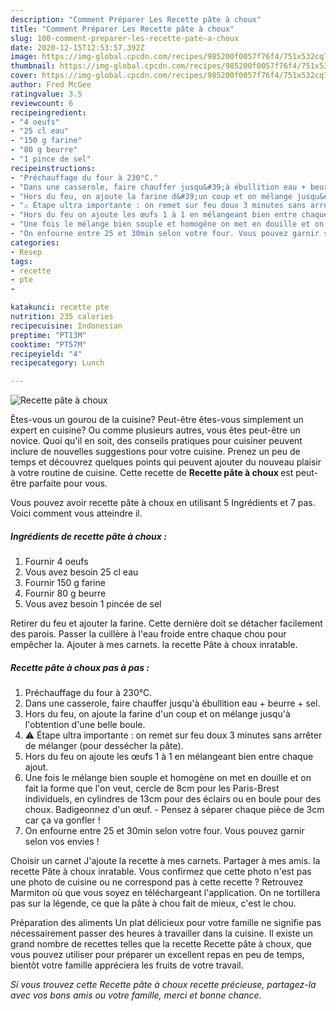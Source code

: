 ```yaml
---
description: "Comment Préparer Les Recette pâte à choux"
title: "Comment Préparer Les Recette pâte à choux"
slug: 100-comment-preparer-les-recette-pate-a-choux
date: 2020-12-15T12:53:57.392Z
image: https://img-global.cpcdn.com/recipes/985200f0057f76f4/751x532cq70/recette-pate-a-choux-photo-principale-de-la-recette.jpg
thumbnail: https://img-global.cpcdn.com/recipes/985200f0057f76f4/751x532cq70/recette-pate-a-choux-photo-principale-de-la-recette.jpg
cover: https://img-global.cpcdn.com/recipes/985200f0057f76f4/751x532cq70/recette-pate-a-choux-photo-principale-de-la-recette.jpg
author: Fred McGee
ratingvalue: 3.5
reviewcount: 6
recipeingredient:
- "4 oeufs"
- "25 cl eau"
- "150 g farine"
- "80 g beurre"
- "1 pince de sel"
recipeinstructions:
- "Préchauffage du four à 230°C."
- "Dans une casserole, faire chauffer jusqu&#39;à ébullition eau + beurre + sel."
- "Hors du feu, on ajoute la farine d&#39;un coup et on mélange jusqu&#39;à l&#39;obtention d&#39;une belle boule."
- "⚠️ Étape ultra importante : on remet sur feu doux 3 minutes sans arrêter de mélanger (pour dessécher la pâte)."
- "Hors du feu on ajoute les œufs 1 à 1 en mélangeant bien entre chaque ajout."
- "Une fois le mélange bien souple et homogène on met en douille et on fait la forme que l&#39;on veut, cercle de 8cm pour les Paris-Brest individuels, en cylindres de 13cm pour des éclairs ou en boule pour des choux. Badigeonnez d&#39;un œuf. Pensez à séparer chaque pièce de 3cm car ça va gonfler !"
- "On enfourne entre 25 et 30min selon votre four. Vous pouvez garnir selon vos envies !"
categories:
- Resep
tags:
- recette
- pte
- 

katakunci: recette pte  
nutrition: 235 calories
recipecuisine: Indonesian
preptime: "PT13M"
cooktime: "PT57M"
recipeyield: "4"
recipecategory: Lunch

---
```



![Recette pâte à choux](https://img-global.cpcdn.com/recipes/985200f0057f76f4/751x532cq70/recette-pate-a-choux-photo-principale-de-la-recette.jpg)

Êtes-vous un gourou de la cuisine? Peut-être êtes-vous simplement un expert en cuisine? Ou comme plusieurs autres, vous êtes peut-être un novice. Quoi qu'il en soit, des conseils pratiques pour cuisiner peuvent inclure de nouvelles suggestions pour votre cuisine. Prenez un peu de temps et découvrez quelques points qui peuvent ajouter du nouveau plaisir à votre routine de cuisine. Cette recette de <strong> Recette pâte à choux </strong> est peut-être parfaite pour vous.

<!--inarticleads1-->

Vous pouvez avoir recette pâte à choux en utilisant 5 Ingrédients et 7 pas. Voici comment vous atteindre il.

##### Ingrédients de recette pâte à choux :

1. Fournir 4 oeufs
1. Vous avez besoin 25 cl eau
1. Fournir 150 g farine
1. Fournir 80 g beurre
1. Vous avez besoin 1 pincée de sel


Retirer du feu et ajouter la farine. Cette dernière doit se détacher facilement des parois. Passer la cuillère à l&#39;eau froide entre chaque chou pour empêcher la. Ajouter à mes carnets. la recette Pâte à choux inratable. 

<!--inarticleads2-->

##### Recette pâte à choux pas à pas :

1. Préchauffage du four à 230°C.
1. Dans une casserole, faire chauffer jusqu&#39;à ébullition eau + beurre + sel.
1. Hors du feu, on ajoute la farine d&#39;un coup et on mélange jusqu&#39;à l&#39;obtention d&#39;une belle boule.
1. ⚠️ Étape ultra importante : on remet sur feu doux 3 minutes sans arrêter de mélanger (pour dessécher la pâte).
1. Hors du feu on ajoute les œufs 1 à 1 en mélangeant bien entre chaque ajout.
1. Une fois le mélange bien souple et homogène on met en douille et on fait la forme que l&#39;on veut, cercle de 8cm pour les Paris-Brest individuels, en cylindres de 13cm pour des éclairs ou en boule pour des choux. Badigeonnez d&#39;un œuf. - Pensez à séparer chaque pièce de 3cm car ça va gonfler !
1. On enfourne entre 25 et 30min selon votre four. Vous pouvez garnir selon vos envies !


Choisir un carnet J&#39;ajoute la recette à mes carnets. Partager à mes amis. la recette Pâte à choux inratable. Vous confirmez que cette photo n&#39;est pas une photo de cuisine ou ne correspond pas à cette recette ? Retrouvez Marmiton où que vous soyez en téléchargeant l&#39;application. On ne tortillera pas sur la légende, ce que la pâte à chou fait de mieux, c&#39;est le chou. 

<!--inarticleads1-->

<p>
Préparation des aliments Un plat délicieux pour votre famille ne signifie pas nécessairement passer des heures à travailler dans la cuisine. Il existe un grand nombre de recettes telles que la recette Recette pâte à choux, que vous pouvez utiliser pour préparer un excellent repas en peu de temps, bientôt votre famille appréciera les fruits de votre travail.
</p>

<p>
<i>Si vous trouvez cette Recette pâte à choux recette précieuse, partagez-la avec vos bons amis ou votre famille, merci et bonne chance.</i>
</p>
